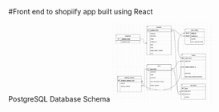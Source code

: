 #Front end to shopiify app built using React

PostgreSQL Database Schema
<img
  src="./screenshots_readme/database_schema.png"
  alt="database"
  title="Database Schema"
  style="display: inline-block; margin: 0 auto; max-width: 200px">


  
